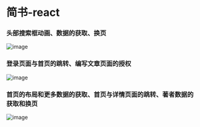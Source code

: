 # 简书-react

### 头部搜索框动画、数据的获取、换页
 
![image](https://github.com/luozhijin/jianshu-react/blob/master/images/%E7%AE%80%E4%B9%A61.gif)
### 登录页面与首页的跳转、编写文章页面的授权
![image](https://github.com/luozhijin/jianshu-react/blob/master/images/%E7%AE%80%E4%B9%A63.gif)
### 首页的布局和更多数据的获取、首页与详情页面的跳转、著者数据的获取和换页
![image](https://github.com/luozhijin/jianshu-react/blob/master/images/%E7%AE%80%E4%B9%A64.gif)
